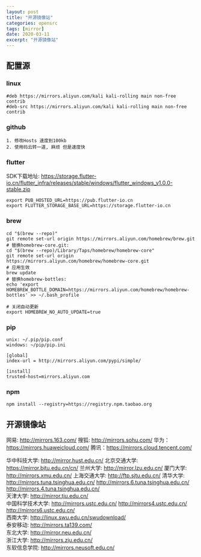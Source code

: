 ```yaml
---
layout: post
title: "开源镜像站"
categories: opensrc
tags: [mirror]
date: 2020-03-11
excerpt: "开源镜像站"
---
```


## 配置源

### linux
    
    #deb https://mirrors.aliyun.com/kali kali-rolling main non-free contrib
    #deb-src https://mirrors.aliyun.com/kali kali-rolling main non-free contrib

### github

    1. 修改Hosts 速度到100kb
    2. 使用码云转一道, 麻烦 但是速度快

### flutter
SDK下载地址: https://storage.flutter-io.cn/flutter_infra/releases/stable/windows/flutter_windows_v1.0.0-stable.zip

    export PUB_HOSTED_URL=https://pub.flutter-io.cn
    export FLUTTER_STORAGE_BASE_URL=https://storage.flutter-io.cn

### brew

    cd "$(brew --repo)"
    git remote set-url origin https://mirrors.aliyun.com/homebrew/brew.git
    # 替换homebrew-core.git:
    cd "$(brew --repo)/Library/Taps/homebrew/homebrew-core"
    git remote set-url origin https://mirrors.aliyun.com/homebrew/homebrew-core.git
    # 应用生效
    brew update
    # 替换homebrew-bottles:
    echo 'export HOMEBREW_BOTTLE_DOMAIN=https://mirrors.aliyun.com/homebrew/homebrew-bottles' >> ~/.bash_profile

    # 关闭自动更新
    export HOMEBREW_NO_AUTO_UPDATE=true

### pip

    unix: ~/.pip/pip.conf
    windows: ~/pip/pip.ini

    [global]
    index-url = http://mirrors.aliyun.com/pypi/simple/
    
    [install]
    trusted-host=mirrors.aliyun.com

### npm

    npm install --registry=https://registry.npm.taobao.org

## 开源镜像站

网易: http://mirrors.163.com/
搜狐: http://mirrors.sohu.com/
华为：https://mirrors.huaweicloud.com/
腾讯：https://mirrors.cloud.tencent.com/



华中科技大学: http://mirror.hust.edu.cn/
北京交通大学: https://mirror.bjtu.edu.cn/cn/
兰州大学: http://mirror.lzu.edu.cn/
厦门大学: http://mirrors.xmu.edu.cn/
上海交通大学: http://ftp.sjtu.edu.cn/
清华大学: http://mirrors.tuna.tsinghua.edu.cn/ http://mirrors.6.tuna.tsinghua.edu.cn/ <IPv6 only> http://mirrors.4.tuna.tsinghua.edu.cn/ <IPv4 only>  
天津大学: http://mirror.tju.edu.cn/  
中国科学技术大学: http://mirrors.ustc.edu.cn/ http://mirrors4.ustc.edu.cn/ http://mirrors6.ustc.edu.cn/  
西南大学: http://linux.swu.edu.cn/swudownload/  
泰安移动: http://mirrors.ta139.com/  
东北大学: http://mirror.neu.edu.cn/  
浙江大学: http://mirrors.zju.edu.cn/  
东软信息学院: http://mirrors.neusoft.edu.cn/  